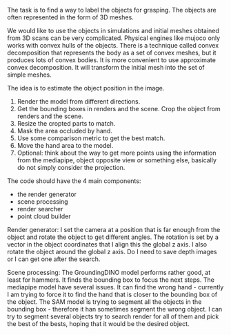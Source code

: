 The task is to find a way to label the objects for grasping. The objects are often represented in the form of 3D meshes. 

We would like to use the objects in simulations and initial meshes obtained from 3D scans can be very complicated. Physical engines like mujoco only 
works with convex hulls of the objects. There is a technique called convex decomposition that represents the body as a set of convex meshes, but it 
produces lots of convex bodies. It is more convenient to use approximate convex decomposition. It will transform the initial mesh into the set of simple meshes. 




The idea is to estimate the object position in the image. 

1. Render the model from different directions. 
2. Get the bounding boxes in renders and the scene. Crop the object from renders and the scene.
3. Resize the cropted parts to match.
4. Mask the area occluded by hand.
5. Use some comparison metric to get the best match.
6. Move the hand area to the model.
7. Optional: think about the way to get more points using the information from the mediapipe, object opposite view or something else, basically do not simply consider the projection.


The code should have the 4 main components:
- the render generator
- scene processing 
- render searcher
- point cloud builder


Render generator:
I set the camera at a position that is far enough from the object and rotate the object to get different angles. The rotation is set by a vector in the object coordinates that I align this the global z axis. I also rotate the object around the global z axis. 
Do I need to save depth images or I can get one after the search.


Scene processing:
The GroundingDINO model performs rather good, at least for hammers. It finds the bounding box to focus the next steps. 
The mediapipe model have several issues. It can find the wrong hand - currently I am trying to force it to find the hand that is closer to the bounding box of the object. 
The SAM model is trying to segment all the objects in the bounding box - therefore it han sometimes segment the wrong object. I can try to segment several objects try to search render for all of them and pick the best of the bests, hoping that it would be the desired object.


